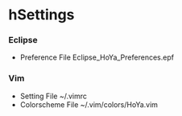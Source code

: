 # hSettings

### Eclipse
- Preference File
Eclipse_HoYa_Preferences.epf

### Vim
- Setting File
~/.vimrc
- Colorscheme File
~/.vim/colors/HoYa.vim

